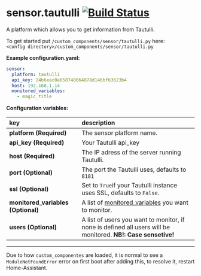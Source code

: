 # sensor.tautulli [![Build Status](https://travis-ci.com/custom-components/sensor.tautulli.svg?branch=master)](https://travis-ci.com/custom-components/sensor.tautulli)

A platform which allows you to get information from Tautulli.
  
To get started put `/custom_components/sensor/tautulli.py` here:  
`<config directory>/custom_components/sensor/tautulli.py`  
  
**Example configuration.yaml:**

```yaml
sensor:
  platform: tautulli
  api_key: 24b6eac0a858748664878d146bf63623b4
  host: 192.168.1.14
  monitored_variables:
    - magic_title
```

**Configuration variables:**  

key | description  
:--- | :---  
**platform (Required)** | The sensor platform name.  
**api_key (Required)** | Your Tautulli api_key  
**host (Required)** | The IP adress of the server running Tautulli.  
**port (Optional)** | The port the Tautulli uses, defaults to `8181`  
**ssl (Optional)** | Set to `True`if your Tautulli instance uses SSL, defaults to `False`.
**monitored_variables (Optional)** | A list of [monitored_variables](monitored_variables.md) you want to monitor.  
**users (Optional)** | A list of users you want to monitor, if none is defined all users will be monitored. **NB!: Case sensetive!**

***
Due to how `custom_componentes` are loaded, it is normal to see a `ModuleNotFoundError` error on first boot after adding this, to resolve it, restart Home-Assistant.
